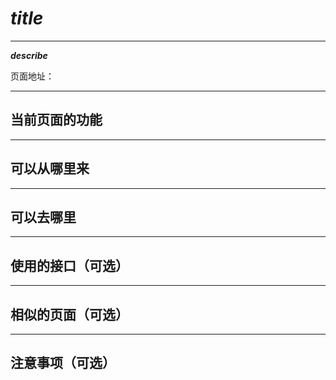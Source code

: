 # ___title___

------

___describe___

页面地址：  
<!-- 参数：groupId、isAdd -->

------
## 当前页面的功能
<!-- 
商品展示情况

> * 根据上下架状态、搜索名称、分类显示商品列表
> * 单个商品显示内容
    > 图片、分类、名称、规格、供应价、建议团购价、总库存、剩余库存
> * 单个商品操作技能
> * 上架、下架
> * 编辑、删除
> 商品图片、名称、规格、供应价、建议团购价、库存、剩余库存、分类

选择、修改情况(新增一下内容)

> * 选择按钮
> * 确认选择按钮
> * 取消选择按钮 
-->
------

## 可以从哪里来

<!-- 供应商主页  
页面地址：pages/zone/home/home  
附带参数：groupId

新版开团接龙发布页  
页面地址： pages/manage_sequence/create_sequence/v2/publish-start-group/publish-start-group  
附带参数：groupId、isAdd

供应商的团购接龙【旧发布页】  
页面地址：pages/manage_sequence/create_sequence/index  
附带参数：groupId、isAdd -->


------

## 可以去哪里

<!-- 搜索页  
页面地址：pages/common/search

商品修改页【新增或者删除】 
页面地址：pages/supplier/product-editing/product-editing  
发送参数：groupId、isEditing（新增时没有）、productId（globaldata传入，没用）、isSale（没用）

分类管理页面  
页面地址：pages/manage_sequence/product-repository/category-manage/category-manage  
发送参数：groupId、isSupplier -->


------

## 使用的接口（可选）

<!-- | 作用    | 接口   |  参数  |
| -------- | -----  | ----   |
| 分类列表 | /seq/store_type_list |   groupId    |
| 商品列表 | /seq/storeroom_feature_list |   groupId、keyword、storeTypeId、status、featureType|
| 下架商品 | /supplier/sold_out_feature_storeroom |   id    |
| 上架商品 | /supplier/putaway_feature_storeroom |   id    | -->

------

## 相似的页面（可选）

<!-- 个人商品库  
页面地址：pages/manage_sequence/product-repository/product-repository

去开团的商品库  
页面地址：pages/manage_sequence/go-groupBuy-repository/go-groupBuy-repository   -->

------

## 注意事项（可选）

<!-- 该页面商品每次选择到创建页面均为同一个商品，商品实现库存统一 -->
